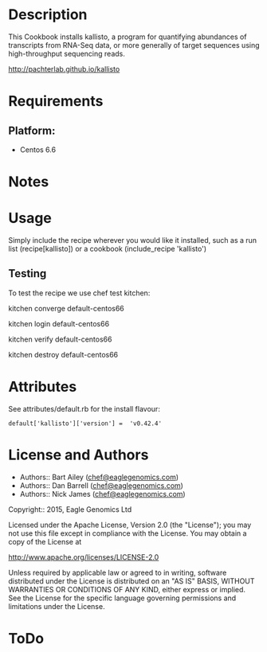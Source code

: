 Description
===========

This Cookbook installs kallisto, a program for quantifying abundances of transcripts from RNA-Seq data, or more generally of target sequences using high-throughput sequencing reads.

http://pachterlab.github.io/kallisto

Requirements
============

## Platform:

* Centos 6.6

Notes
=====

Usage
=====
Simply include the recipe wherever you would like it installed, such as a run list (recipe[kallisto]) or a cookbook (include_recipe 'kallisto')


## Testing
To test the recipe we use chef test kitchen:

kitchen converge default-centos66 

kitchen login default-centos66

kitchen verify default-centos66

kitchen destroy default-centos66

Attributes
==========

See attributes/default.rb for the install flavour:

    default['kallisto']['version'] =  'v0.42.4'
    
    
License and Authors
===================

* Authors:: Bart Ailey (<chef@eaglegenomics.com>)
* Authors:: Dan Barrell (<chef@eaglegenomics.com>)
* Authors:: Nick James (<chef@eaglegenomics.com>)    

Copyright:: 2015, Eagle Genomics Ltd

    
Licensed under the Apache License, Version 2.0 (the "License");
you may not use this file except in compliance with the License.
You may obtain a copy of the License at

http://www.apache.org/licenses/LICENSE-2.0

Unless required by applicable law or agreed to in writing, software
distributed under the License is distributed on an "AS IS" BASIS,
WITHOUT WARRANTIES OR CONDITIONS OF ANY KIND, either express or implied.
See the License for the specific language governing permissions and
limitations under the License.
    
ToDo
====
 
